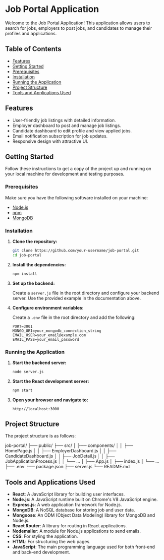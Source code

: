 # Job Portal Application

Welcome to the Job Portal Application! This application allows users to search for jobs, employers to post jobs, and candidates to manage their profiles and applications.

## Table of Contents

- [Features](#features)
- [Getting Started](#getting-started)
- [Prerequisites](#prerequisites)
- [Installation](#installation)
- [Running the Application](#running-the-application)
- [Project Structure](#project-structure)
- [Tools and Applications Used](#tools-and-applications-used)

## Features

- User-friendly job listings with detailed information.
- Employer dashboard to post and manage job listings.
- Candidate dashboard to edit profile and view applied jobs.
- Email notification subscription for job updates.
- Responsive design with attractive UI.

## Getting Started

Follow these instructions to get a copy of the project up and running on your local machine for development and testing purposes.

### Prerequisites

Make sure you have the following software installed on your machine:

- [Node.js](https://nodejs.org/en/)
- [npm](https://www.npmjs.com/)
- [MongoDB](https://www.mongodb.com/)

### Installation

1. **Clone the repository:**

    ```bash
    git clone https://github.com/your-username/job-portal.git
    cd job-portal
    ```

2. **Install the dependencies:**

    ```bash
    npm install
    ```

3. **Set up the backend:**

    Create a `server.js` file in the root directory and configure your backend server. Use the provided example in the documentation above.

4. **Configure environment variables:**

    Create a `.env` file in the root directory and add the following:

    ```env
    PORT=3001
    MONGO_URI=your_mongodb_connection_string
    EMAIL_USER=your_email@example.com
    EMAIL_PASS=your_email_password
    ```

### Running the Application

1. **Start the backend server:**

    ```bash
    node server.js
    ```

2. **Start the React development server:**

    ```bash
    npm start
    ```

3. **Open your browser and navigate to:**

    ```
    http://localhost:3000
    ```

## Project Structure

The project structure is as follows:

job-portal/
├── public/
├── src/
│ ├── components/
│ │ ├── HomePage.js
│ │ ├── EmployerDashboard.js
│ │ ├── CandidateDashboard.js
│ │ ├── JobDetail.js
│ │ ├── JobApplicationProcess.js
│ │ └── ...
│ ├── App.js
│ ├── index.js
│ └── ...
├── .env
├── package.json
├── server.js
└── README.md


## Tools and Applications Used

- **React**: A JavaScript library for building user interfaces.
- **Node.js**: A JavaScript runtime built on Chrome's V8 JavaScript engine.
- **Express.js**: A web application framework for Node.js.
- **MongoDB**: A NoSQL database for storing job and user data.
- **Mongoose**: An ODM (Object Data Modeling) library for MongoDB and Node.js.
- **React Router**: A library for routing in React applications.
- **Nodemailer**: A module for Node.js applications to send emails.
- **CSS**: For styling the application.
- **HTML**: For structuring the web pages.
- **JavaScript**: The main programming language used for both front-end and back-end development.


